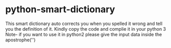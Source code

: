 # python-smart-dictionary
This smart dictionary auto corrects you when you spelled it wrong and tell you the definition of it.
Kindly copy the code and complie it in your python 3 
Note- if you want to use it in python2 please give the input data inside the apostrophe('') 
